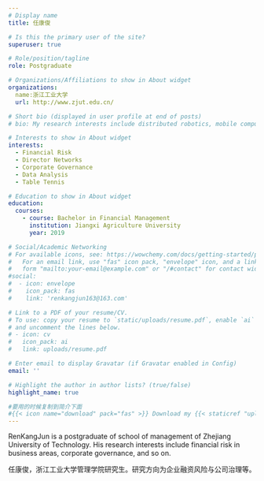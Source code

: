 ```yaml
---
# Display name
title: 任康俊

# Is this the primary user of the site?
superuser: true

# Role/position/tagline
role: Postgraduate

# Organizations/Affiliations to show in About widget
organizations:
  name:浙江工业大学
  url: http://www.zjut.edu.cn/

# Short bio (displayed in user profile at end of posts)
# bio: My research interests include distributed robotics, mobile computing and programmable matter.

# Interests to show in About widget
interests:
  - Financial Risk
  - Director Networks
  - Corporate Governance
  - Data Analysis
  - Table Tennis

# Education to show in About widget
education:
  courses:
    - course: Bachelor in Financial Management
      institution: Jiangxi Agriculture University
      year: 2019

# Social/Academic Networking
# For available icons, see: https://wowchemy.com/docs/getting-started/page-builder/#icons
#   For an email link, use "fas" icon pack, "envelope" icon, and a link in the
#   form "mailto:your-email@example.com" or "/#contact" for contact widget.
#social:
#  - icon: envelope
#    icon_pack: fas
#    link: 'renkangjun163@163.com'

# Link to a PDF of your resume/CV.
# To use: copy your resume to `static/uploads/resume.pdf`, enable `ai` icons in `params.toml`,
# and uncomment the lines below.
# - icon: cv
#   icon_pack: ai
#   link: uploads/resume.pdf

# Enter email to display Gravatar (if Gravatar enabled in Config)
email: ''

# Highlight the author in author lists? (true/false)
highlight_name: true

#要用的时候复制到简介下面
#{{< icon name="download" pack="fas" >}} Download my {{< staticref "uploads/demo_resume.pdf" "newtab" >}}resumé{{< /staticref >}}.
---
```


RenKangJun is a postgraduate of school of management of Zhejiang University of Technology. His research interests include financial risk in business areas, corporate governance, and so on.

任康俊，浙江工业大学管理学院研究生。研究方向为企业融资风险与公司治理等。

